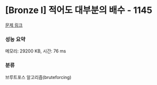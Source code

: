 # [Bronze I] 적어도 대부분의 배수 - 1145 

[문제 링크](https://www.acmicpc.net/problem/1145) 

### 성능 요약

메모리: 29200 KB, 시간: 76 ms

### 분류

브루트포스 알고리즘(bruteforcing)

